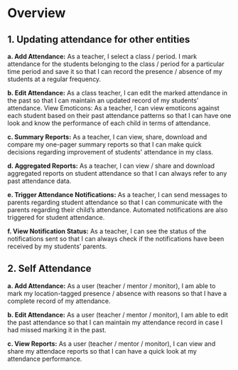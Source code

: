 # Overview

## 1. Updating attendance for other entities

**a. Add Attendance:** As a teacher, I select a class / period. I mark attendance for the students belonging to the class / period for a particular time period and save it so that I can record the presence / absence of my students at a regular frequency.

**b. Edit Attendance:** As a class teacher, I can edit the marked attendance in the past so that I can maintain an updated record of my students’ attendance.
View Emoticons: As a teacher, I can view emoticons against each student based on their past attendance patterns so that I can have one look and know the performance of each child in terms of attendance.

**c. Summary Reports:** As a teacher, I can view, share, download and  compare my one-pager summary reports so that I can make quick decisions regarding improvement of students' attendance in my class.

**d. Aggregated Reports:** As a teacher, I can view / share and download aggregated reports on student attendance so that I can always refer to any past attendance data.

**e. Trigger Attendance Notifications:** As a teacher, I can send messages to parents regarding student attendance so that I can communicate with the parents regarding their child’s attendance. Automated notifications are also triggered for student attendance.

**f. View Notification Status:** As a teacher, I can see the status of the notifications sent so that I can always check if the notifications have been received by my students’ parents.

## 2. Self Attendance

**a. Add Attendance:** As a user (teacher / mentor / monitor),  I am able to mark my location-tagged presence / absence with reasons so that I have a complete record of my attendance.

**b. Edit Attendance:** As a user (teacher / mentor / monitor), I am able to edit the past attendance so that I can maintain my attendance record in case I had missed marking it in the past.

**c. View Reports:** As a user (teacher / mentor / monitor), I can view and share my attendace reports so that I can have a quick look at my attendance performance.

